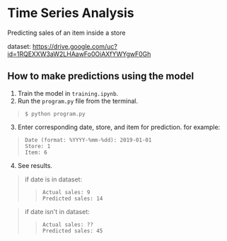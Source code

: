 # Time Series Analysis
Predicting sales of an item inside a store

dataset: https://drive.google.com/uc?id=1RQEXXW3aW2LHAawFo0OiAXfYWYgwF0Gh

## How to make predictions using the model
1. Train the model in `training.ipynb`.
2. Run the `program.py` file from the terminal.
> `$ python program.py`
3. Enter corresponding date, store, and item for prediction. for example:
> `Date (format: %YYYY-%mm-%dd): 2019-01-01`<br>
> `Store: 1`<br>
> `Item: 6`
4. See results.
> if date is in dataset:
>> `Actual sales: 9`<br> `Predicted sales: 14`


> if date isn't in dataset:
>> `Actual sales: ??`<br>`Predicted sales: 45`

